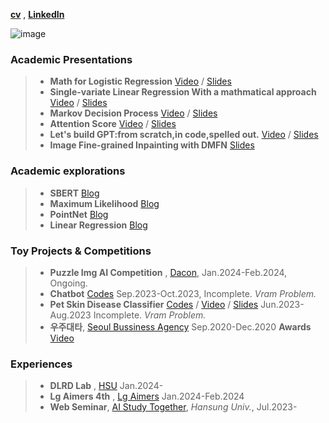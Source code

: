 [__cv__](https://acrobat.adobe.com/id/urn:aaid:sc:AP:41cdc893-2159-4435-9bab-173004102aba) , [__LinkedIn__](https://www.linkedin.com/in/%ED%98%84%EC%88%98-%EC%8B%A0-7412b7253/)

![image](https://github.com/ShinHyun-soo/ShinHyun-soo/assets/69250097/2dedc676-0e76-4af1-b781-b43a7379447c)


### Academic Presentations

> * __Math for Logistic Regression__ [Video](https://hansung.webex.com/hansung/ldr.php?RCID=aa1050a678baff365b5d21b36d5fbe37) / [Slides](https://acrobat.adobe.com/id/urn:aaid:sc:AP:0bef3ea1-16a2-4ab2-9ec6-9ce7e111afca) 
> * __Single-variate Linear Regression With a mathmatical approach__ [Video](https://hansung.webex.com/hansung/ldr.php?RCID=0afae573ce6ceb63c3ae25d65833e82a) / [Slides](https://acrobat.adobe.com/id/urn:aaid:sc:AP:fbc86a55-e629-4e95-b080-85ca017597f2) 
> * __Markov Decision Process__  [Video](https://hansung.webex.com/hansung/ldr.php?RCID=92d2534d78c37dfb526ff83d6904e7ad) / [Slides](https://acrobat.adobe.com/id/urn:aaid:sc:AP:2fa23830-f414-4b4d-8fbb-baf7f016818e) 
> * __Attention Score__  [Video](https://hansung.webex.com/hansung/ldr.php?RCID=80011d2126fbcea39ab1300cfca1e1ab) / [Slides](https://acrobat.adobe.com/id/urn:aaid:sc:AP:61b0273e-a310-443d-a279-0f11f0c4ba16) 
> * __Let's build GPT:from scratch,in code,spelled out.__ [Video](https://hansung.webex.com/hansung/ldr.php?RCID=80011d2126fbcea39ab1300cfca1e1ab) / [Slides](https://acrobat.adobe.com/id/urn:aaid:sc:AP:8ba50a2e-7403-4e4b-a51e-697a80c87ac2)
> * __Image Fine-grained Inpainting with DMFN__ [Slides](https://acrobat.adobe.com/id/urn:aaid:sc:AP:38b24dc3-6265-46a7-94b0-6b33c4dac070)

### Academic explorations

> * __SBERT__ [Blog](https://shinhyun-soo.github.io/sbert/)
> * __Maximum Likelihood__ [Blog](https://shinhyun-soo.github.io/Maximum-Likelihood/)
> * __PointNet__ [Blog](https://shinhyun-soo.github.io/PointNet/)
> * __Linear Regression__ [Blog](https://shinhyun-soo.github.io/Linear-Regression/)
 
### Toy Projects & Competitions

> * __Puzzle Img AI Competition__ , [Dacon](https://dacon.io/competitions/official/236207/overview/description), Jan.2024-Feb.2024, Ongoing.
> * __Chatbot__ [Codes](https://github.com/ShinHyun-soo/chatbot/) Sep.2023-Oct.2023, Incomplete. _Vram Problem._
> * __Pet Skin Disease Classifier__  [Codes](https://github.com/ShinHyun-soo/pet-skin-disease-classifier) / [Video](https://hansung.webex.com/hansung/ldr.php?RCID=f90b10eca0290af39d4878a86380f652) / [Slides](https://acrobat.adobe.com/id/urn:aaid:sc:AP:5cbc4f09-8510-47c7-9ea6-4e8344bee5d4) Jun.2023-Aug.2023 Incomplete. _Vram Problem._
> * __우주대타__, [Seoul Bussiness Agency](https://www.sba.seoul.kr) Sep.2020-Dec.2020 __Awards__ [Video](https://drive.google.com/file/d/1LRMjRO4s6z9x9fUKl_8qzcrjydZcWiop/view?usp=drive_link) 


### Experiences

> * __DLRD Lab__ , [HSU]() Jan.2024-
> * __Lg Aimers 4th__ , [Lg Aimers](https://www.lgaimers.ai/) Jan.2024-Feb.2024
> * __Web Seminar__, [AI Study Together](https://sites.google.com/hansung.ac.kr/ai-study-scheduler/%ED%99%88), _Hansung Univ._, Jul.2023- 
  

